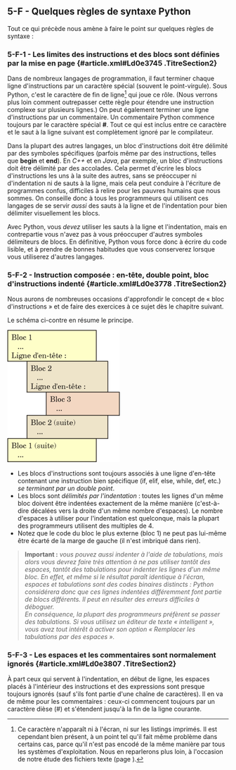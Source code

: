 ## 5-F - Quelques règles de syntaxe Python

Tout ce qui précède nous amène à faire le point sur quelques règles de
syntaxe :

### 5-F-1 - Les limites des instructions et des blocs sont définies par la mise en page {#article.xml#Ld0e3745 .TitreSection2}

Dans de nombreux langages de programmation, il faut terminer chaque
ligne d'instructions par un caractère spécial (souvent le
point-virgule). Sous Python, c'est le caractère de fin de ligne[^note_13]
qui joue ce rôle. (Nous verrons plus loin comment outrepasser cette
règle pour étendre une instruction complexe sur plusieurs lignes.) On
peut également terminer une ligne d'instructions par un commentaire. Un
commentaire Python commence toujours par le caractère spécial **\#**.
Tout ce qui est inclus entre ce caractère et le saut à la ligne suivant
est complètement ignoré par le compilateur.

Dans la plupart des autres langages, un bloc d'instructions doit être
délimité par des symboles spécifiques (parfois même par des
instructions, telles que **begin** et **end**). En *C++* et en *Java*,
par exemple, un bloc d'instructions doit être délimité par des
accolades. Cela permet d'écrire les blocs d'instructions les uns à la
suite des autres, sans se préoccuper ni d'indentation ni de sauts à la
ligne, mais cela peut conduire à l'écriture de programmes confus,
difficiles à relire pour les pauvres humains que nous sommes. On
conseille donc à tous les programmeurs qui utilisent ces langages de se
servir *aussi* des sauts à la ligne et de l'indentation pour bien
délimiter visuellement les blocs.

Avec Python, vous *devez* utiliser les sauts à la ligne et
l'indentation, mais en contrepartie vous n'avez pas à vous préoccuper
d'autres symboles délimiteurs de blocs. En définitive, Python vous force
donc à écrire du code lisible, et à prendre de bonnes habitudes que vous
conserverez lorsque vous utiliserez d'autres langages.

### 5-F-2 - Instruction composée : en-tête, double point, bloc d'instructions indenté {#article.xml#Ld0e3778 .TitreSection2}

Nous aurons de nombreuses occasions d'approfondir le concept de « bloc
d'instructions » et de faire des exercices à ce sujet dès le chapitre
suivant.

Le schéma ci-contre en résume le principe.



![](images/image4.png)



-   Les blocs d'instructions sont toujours associés à une ligne
    d'en-tête contenant une instruction bien spécifique (if, elif, else,
    while, def, etc.) *se terminant par un double point*.
-   Les blocs sont *délimités par l'indentation* : toutes les lignes
    d'un même bloc doivent être indentées exactement de la même manière
    (c'est-à-dire décalées vers la droite d'un même nombre d'espaces).
    Le nombre d'espaces à utiliser pour l'indentation est quelconque,
    mais la plupart des programmeurs utilisent des multiples de 4.
-   Notez que le code du bloc le plus externe (bloc 1) ne peut pas
    lui-même être écarté de la marge de gauche (il n'est imbriqué dans
    rien).

> **Important :** *vous pouvez aussi indenter à l'aide de tabulations,
> mais alors vous devrez faire très attention à ne pas utiliser tantôt
> des espaces, tantôt des tabulations pour indenter les lignes d'un même
> bloc. En effet, et même si le résultat paraît identique à l'écran,
> espaces et tabulations sont des codes binaires distincts : Python
> considérera donc que ces lignes indentées différemment font partie de
> blocs différents. Il peut en résulter des erreurs difficiles à
> déboguer.*\
> *En conséquence, la plupart des programmeurs préfèrent se passer des
> tabulations. Si vous utilisez un éditeur de texte « intelligent »,
> vous avez tout intérêt à activer son option « Remplacer les
> tabulations par des espaces ».*

### 5-F-3 - Les espaces et les commentaires sont normalement ignorés {#article.xml#Ld0e3807 .TitreSection2}

À part ceux qui servent à l'indentation, en début de ligne, les espaces
placés à l'intérieur des instructions et des expressions sont presque
toujours ignorés (sauf s'ils font partie d'une chaîne de caractères). Il
en va de même pour les commentaires : ceux-ci commencent toujours par un
caractère dièse (\#) et s'étendent jusqu'à la fin de la ligne courante.


[^note_13]: Ce caractère n'apparaît ni à l'écran, ni sur les listings imprimés. Il est cependant bien présent, à un point tel qu'il fait même problème dans certains cas, parce qu'il n'est pas encodé de la même manière par tous les systèmes d'exploitation. Nous en reparlerons plus loin, à l'occasion de notre étude des fichiers texte (page ).
